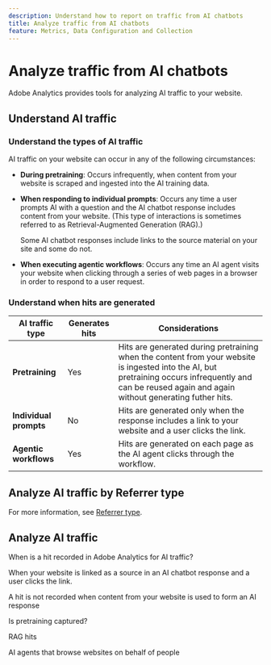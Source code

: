 ```yaml
---
description: Understand how to report on traffic from AI chatbots
title: Analyze traffic from AI chatbots
feature: Metrics, Data Configuration and Collection
---
```

# Analyze traffic from AI chatbots

Adobe Analytics provides tools for analyzing AI traffic to your website.


## Understand AI traffic

### Understand the types of AI traffic

AI traffic on your website can occur in any of the following circumstances:

* **During pretraining**: Occurs infrequently, when content from your website is scraped and ingested into the AI training data. 

* **When responding to individual prompts**: Occurs any time a user prompts AI with a question and the AI chatbot response includes content from your website. (This type of interactions is sometimes referred to as Retrieval-Augmented Generation (RAG).)

  Some AI chatbot responses include links to the source material on your site and some do not. 

* **When executing agentic workflows**: Occurs any time an AI agent visits your website when clicking through a series of web pages in a browser in order to respond to a user request. 

### Understand when hits are generated

| AI traffic type | Generates hits | Considerations |
|---------|----------|---------|
| **Pretraining** | Yes | Hits are generated during pretraining when the content from your website is ingested into the AI, but pretraining occurs infrequently and can be reused again and again without generating futher hits. |
| **Individual prompts** | No | Hits are generated only when the response includes a link to your website and a user clicks the link.  |
| **Agentic workflows** | Yes | Hits are generated on each page as the AI agent clicks through the workflow.  |

## Analyze AI traffic by Referrer type

For more information, see [Referrer type](/help/components/dimensions/referrer-type.md).


## Analyze AI traffic 



When is a hit recorded in Adobe Analytics for AI traffic?

When your website is linked as a source in an AI chatbot response and a user clicks the link. 

A hit is not recorded when content from your website is used to form an AI response

Is pretraining captured?

RAG hits

AI agents that browse websites on behalf of people

